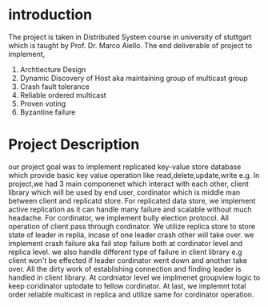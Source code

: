 # introduction
The project is taken in Distributed System course in university of stuttgart which is taught by Prof. Dr. Marco Aiello. The end deliverable of project to implement,
 1. Archtiecture Design
 2. Dynamic Discovery of Host aka maintaining group of multicast group
 3. Crash fault tolerance
 4. Reliable ordered multicast
 5. Proven voting 
 6. Byzantine failure 

# Project Description

our project goal was to implement replicated key-value store database which provide basic key value operation like read,delete,update,write e.g. In project,we had 3 main componenet which interact with each other, client library which will be used by end user, cordinator which is middle man between client and replicatd store. For replicated data store, we implement active replication as it can handle many failure and scalable without much headache. For cordinator, we implement bully election protocol. All operation of client pass through cordinator. We utilize replica store to store state of leader in replia, incase of one leader crash other will take over. we implement crash failure aka fail stop failure both at cordinator level and replica level. we also handle different type of failure in client library e.g client won't be effected if leader cordinator went down and another take over. All the dirty work of establishing connection and finding leader is handled in client library. At cordniator level we implmenet groupview logic to keep coridinator uptodate to fellow cordinator. At last, we implemnt total order reliable multicast in replica and utilize same for cordinator operation.

